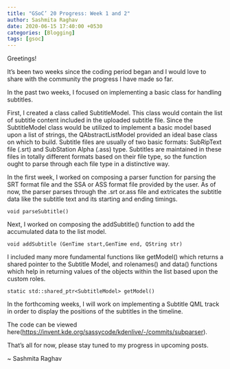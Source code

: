 ```yaml
---
title: "GSoC’ 20 Progress: Week 1 and 2"
author: Sashmita Raghav
date: 2020-06-15 17:40:00 +0530
categories: [Blogging]
tags: [gsoc]
---
```


Greetings!

It’s been two weeks since the coding period began and I would love to share with the community the progress I have made so far. 

In the past two weeks, I focused on implementing a basic class for handling subtitles.

First, I created a class called SubtitleModel. This class would contain the list of subtitle content included in the uploaded subtitle file. Since the SubtitleModel class would be utilized to implement a basic model based upon a list of strings, the QAbstractListModel provided an ideal base class on which to build. Subtitle files are usually of two basic formats: SubRipText file (.srt) and SubStation Alpha (.ass) type. Subtitles are maintained in these files in totally different formats based on their file type, so the function ought to parse through each file type in a distinctive way.

In the first week, I worked on composing a parser function for parsing the SRT format file and the SSA or ASS format file provided by the user. As of now, the parser parses through the .srt or.ass file and extricates the subtitle data like the subtitle text and its starting and ending timings. 

```
void parseSubtitle()
```

Next, I worked on composing the addSubtitle() function to add the accumulated data to the list model.

```
void addSubtitle (GenTime start,GenTime end, QString str)
```

I included many more fundamental functions like getModel() which returns a shared pointer to the Subtitle Model, and rolenames() and data() functions which help in returning values of the objects within the list based upon the custom roles. 

```
static std::shared_ptr<SubtitleModel> getModel()
```

In the forthcoming weeks, I will work on implementing a  Subtitle QML track in order to display the positions of the subtitles in the timeline.

The code can be viewed here(https://invent.kde.org/sassycode/kdenlive/-/commits/subparser).

That’s all for now, please stay tuned to my progress in upcoming posts.

~ Sashmita Raghav
